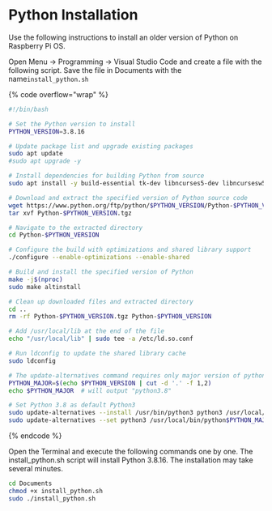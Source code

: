 # Python Installation

Use the following instructions to install an older version of Python on Raspberry Pi OS.

Open Menu -> Programming -> Visual Studio Code and create a file with the following script. Save the file in Documents with the name`install_python.sh`

{% code overflow="wrap" %}
```bash
#!/bin/bash

# Set the Python version to install
PYTHON_VERSION=3.8.16

# Update package list and upgrade existing packages
sudo apt update
#sudo apt upgrade -y

# Install dependencies for building Python from source
sudo apt install -y build-essential tk-dev libncurses5-dev libncursesw5-dev libreadline6-dev libdb5.3-dev libgdbm-dev libsqlite3-dev libssl-dev libbz2-dev libexpat1-dev liblzma-dev zlib1g-dev libffi-dev

# Download and extract the specified version of Python source code
wget https://www.python.org/ftp/python/$PYTHON_VERSION/Python-$PYTHON_VERSION.tgz
tar xvf Python-$PYTHON_VERSION.tgz

# Navigate to the extracted directory
cd Python-$PYTHON_VERSION

# Configure the build with optimizations and shared library support
./configure --enable-optimizations --enable-shared

# Build and install the specified version of Python
make -j$(nproc)
sudo make altinstall

# Clean up downloaded files and extracted directory
cd ..
rm -rf Python-$PYTHON_VERSION.tgz Python-$PYTHON_VERSION

# Add /usr/local/lib at the end of the file
echo "/usr/local/lib" | sudo tee -a /etc/ld.so.conf

# Run ldconfig to update the shared library cache
sudo ldconfig

# The update-alternatives command requires only major version of python so:
PYTHON_MAJOR=$(echo $PYTHON_VERSION | cut -d '.' -f 1,2)
echo $PYTHON_MAJOR  # will output "python3.8"

# Set Python 3.8 as default Python3
sudo update-alternatives --install /usr/bin/python3 python3 /usr/local/bin/python$PYTHON_MAJOR 1
sudo update-alternatives --set python3 /usr/local/bin/python$PYTHON_MAJOR


```
{% endcode %}

Open the Terminal and execute the following commands one by one. The install\_python.sh script will install Python 3.8.16. The installation may take several minutes.

```bash
cd Documents
chmod +x install_python.sh
sudo ./install_python.sh
```
